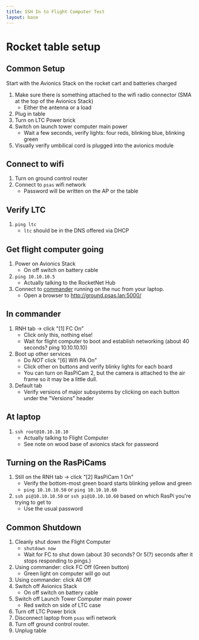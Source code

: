 ```yaml
---
title: SSH In to Flight Computer Test
layout: base
---
```


# Rocket table setup

## Common Setup
Start with the Avionics Stack on the rocket cart and batteries charged

 1. Make sure there is something attached to the wifi radio connector (SMA at the top of the Avionics Stack)
    - Either the antenna or a load
 1. Plug in table
 1. Turn on LTC Power brick
 1. Switch on launch tower computer main power
    - Wait a few seconds, verify lights: four reds, blinking blue, blinking green
 1. Visually verify umbilical cord is plugged into the avionics module

## Connect to wifi

 1. Turn on ground control router
 1. Connect to `psas` wifi network
    - Password will be written on the AP or the table

## Verify LTC

 1. `ping ltc`
    - `ltc` should be in the DNS offered via DHCP

## Get flight computer going

 1. Power on Avionics Stack
    - On off switch on battery cable
 1. `ping 10.10.10.5`
    - Actually talking to the RocketNet Hub
 1. Connect to [commander](https://github.com/psas/commander) running on the nuc from  your laptop.
    - Open a browser to <http://ground.psas.lan:5000/>

## In commander
 1. RNH tab -> click "[1] FC On"
    - Click only this, nothing else!
    - Wait for flight computer to boot and establish networking (about 40 seconds? ping 10.10.10.10)
 1. Boot up other services
    - Do *NOT* click "[6] Wifi PA On"
    - Click other on buttons and verify blinky lights for each board
    - You can turn on RasPiCam 2, but the camera is attached to the air frame so it may be a little dull.
 1. Default tab
    - Verify versions of major subsystems by clicking on each button under the "Versions" header

## At laptop
 1. `ssh root@10.10.10.10`
    - Actually talking to Flight Computer
    - See note on wood base of avionics stack for password

## Turning on the RasPiCams
 1. Still on the RNH tab -> click "[2] RasPiCam 1 On"
    - Verify the bottom-most green board starts blinking yellow and green
    - `ping 10.10.10.50` or `ping 10.10.10.60`
 1. `ssh pi@10.10.10.50` or `ssh pi@10.10.10.60` based on which RasPi you're trying to get to
    - Use the usual password

## Common Shutdown
 1. Cleanly shut down the Flight Computer
    - `shutdown now`
    - Wait for FC to shut down (about 30 seconds?  Or 5(?) seconds after it stops responding to pings.)
 1. Using commander: click FC Off (Green button)
    - Green light on computer will go out
 1. Using commander: click All Off
 1. Switch off Avionics Stack
    - On off switch on battery cable
 1. Switch off Launch Tower Computer main power
    - Red switch on side of LTC case
 1. Turn off LTC Power brick
 1. Disconnect laptop from `psas` wifi network
 1. Turn off ground control router.
 1. Unplug table
